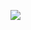 ![](http://tiebapic.baidu.com/forum/w%3D580/sign=a7f3fcc885fdfc03e578e3b0e43f87a9/e5abb787e950352aa9532f3e1543fbf2b2118bab.jpg?tbpicau=2023-11-28-05_2024e6b0ed21d31a22b5d486314e9315)
